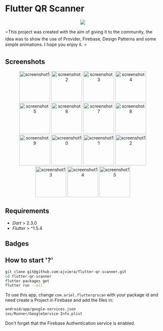 # Flutter QR Scanner

<p align="center">
  <img src="https://flutter.io/images/flutter-logo-sharing.png"/>
</p>

⭐This project was created with the aim of giving it to the community, the idea was to show the use of Provider, Firebase, Design Patterns and some simple animations. I hope you enjoy it. ⭐

## Screenshots

<p align="center">
  <img src="https://github.com/ajviera/flutter_qr_scanner/blob/master/screenshots/screenshot1.png" width="100" title="screenshot1">
  <img src="https://github.com/ajviera/flutter_qr_scanner/blob/master/screenshots/screenshot2.png" width="100" title="screenshot2">
  <img src="https://github.com/ajviera/flutter_qr_scanner/blob/master/screenshots/screenshot3.png" width="100" title="screenshot3">
  <img src="https://github.com/ajviera/flutter_qr_scanner/blob/master/screenshots/screenshot4.png" width="100" title="screenshot4">
  <img src="https://github.com/ajviera/flutter_qr_scanner/blob/master/screenshots/screenshot5.png" width="100" title="screenshot5">
  <img src="https://github.com/ajviera/flutter_qr_scanner/blob/master/screenshots/screenshot6.png" width="100" title="screenshot6">
  <img src="https://github.com/ajviera/flutter_qr_scanner/blob/master/screenshots/screenshot7.png" width="100" title="screenshot7">
  <img src="https://github.com/ajviera/flutter_qr_scanner/blob/master/screenshots/screenshot8.png" width="100" title="screenshot8">
  <img src="https://github.com/ajviera/flutter_qr_scanner/blob/master/screenshots/screenshot9.png" width="100" title="screenshot9">
  <img src="https://github.com/ajviera/flutter_qr_scanner/blob/master/screenshots/screenshot10.png" width="100" title="screenshot10">
  <img src="https://github.com/ajviera/flutter_qr_scanner/blob/master/screenshots/screenshot11.png" width="100" title="screenshot11">
  <img src="https://github.com/ajviera/flutter_qr_scanner/blob/master/screenshots/screenshot12.png" width="100" title="screenshot12">
  <img src="https://github.com/ajviera/flutter_qr_scanner/blob/master/screenshots/screenshot13.png" width="100" title="screenshot13">
  <img src="https://github.com/ajviera/flutter_qr_scanner/blob/master/screenshots/screenshot14.png" width="100" title="screenshot14">
  <img src="https://github.com/ajviera/flutter_qr_scanner/blob/master/screenshots/screenshot15.png" width="100" title="screenshot15">
</p>


## Requirements

- _Dart_ > 2.3.0
- _Flutter_ > ^1.5.4

## Badges

## How to start '?'

```sh
git clone git@github.com:ajviera/flutter-qr-scanner.git
cd flutter-qr-scanner
flutter packages get
flutter run --all
```

To use this app, change `com.ariel.flutterqrscan` with your package id and need create a Project in Firebase and add the files in:

```sh
android/app/google-services.json
ios/Runner/GoogleService-Info.plist
```

Don't forget that the Firebase Authentication service is enabled.
